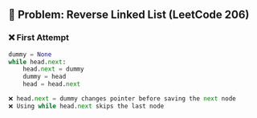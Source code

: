 ## 🧠 Problem: Reverse Linked List (LeetCode 206)

### ❌ First Attempt
```python
dummy = None
while head.next:
    head.next = dummy
    dummy = head
    head = head.next

❌ head.next = dummy changes pointer before saving the next node
❌ Using while head.next skips the last node
